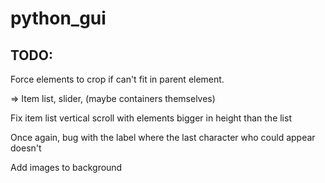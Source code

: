 # python_gui

## TODO:

Force elements to crop if can't fit in parent element.

=> Item list, slider, (maybe containers themselves)

Fix item list vertical scroll with elements bigger in height than the list

Once again, bug with the label where the last character who could appear doesn't

Add images to background